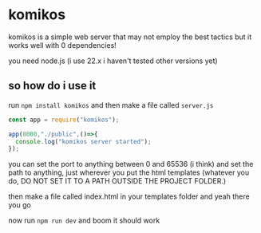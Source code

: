# komikos
komikos is a simple web server that may not employ the best tactics but it works well with 0 dependencies!

you need node.js (i use 22.x i haven't tested other versions yet)

## so how do i use it
run `npm install komikos` and then make a file called `server.js`

```javascript
const app = require("komikos");

app(8080,"./public",()=>{
  console.log("komikos server started");
});
```

you can set the port to anything between 0 and 65536 (i think) and set the path to anything, just wherever you put the html templates (whatever you do, DO NOT SET IT TO A PATH OUTSIDE THE PROJECT FOLDER.)

then make a file called index.html in your templates folder and yeah there you go

now run `npm run dev` and boom it should work